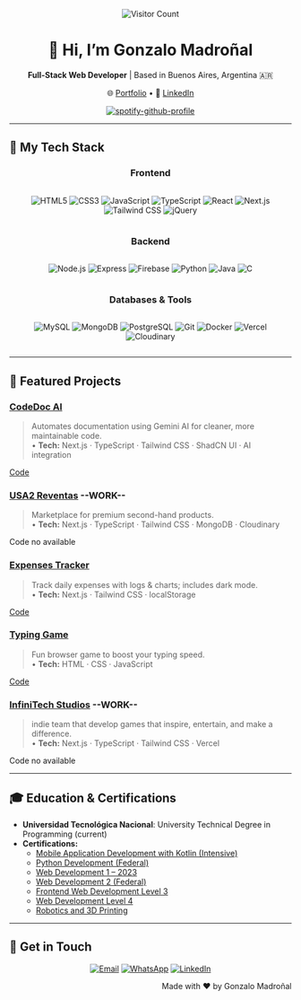 <p align="center">
  <img src="https://visitor-badge.laobi.icu/badge?page_id=SoyElMadro.SoyElMadro" alt="Visitor Count" />
</p>

<h1 align="center">👋 Hi, I’m Gonzalo Madroñal</h1>
<p align="center">
  <strong>Full-Stack Web Developer</strong> | Based in Buenos Aires, Argentina 🇦🇷
</p>

<p align="center">
  🌐 <a href="https://portafoliomadro.vercel.app/en">Portfolio</a> • 
  💼 <a href="https://www.linkedin.com/in/madro">LinkedIn</a>
</p>

<div align="center">

   [![spotify-github-profile](https://spotify-github-profile.kittinanx.com/api/view?uid=31r4f23um3wdghkvl77qcqufcrtu&cover_image=true&theme=default&show_offline=true&background_color=121212&interchange=false)](https://github.com/kittinan/spotify-github-profile)
</div>

---

## 🧰 My Tech Stack

<div align="center">

<!-- Frontend -->
<h3>Frontend</h3>
<div style="display: flex; gap: 12px; flex-wrap: wrap; justify-content: center; align-items: center;">
  
  ![HTML5](https://img.shields.io/badge/HTML5-E34F26?style=flat&logo=html5&logoColor=white)
  ![CSS3](https://img.shields.io/badge/CSS3-1572B6?style=flat&logo=css3&logoColor=white)
  ![JavaScript](https://img.shields.io/badge/JavaScript-F7DF1E?style=flat&logo=javascript&logoColor=black)
  ![TypeScript](https://img.shields.io/badge/TypeScript-3178C6?style=flat&logo=typescript&logoColor=white)
  ![React](https://img.shields.io/badge/React-61DAFB?style=flat&logo=react&logoColor=black)
  ![Next.js](https://img.shields.io/badge/Next.js-000000?style=flat&logo=nextdotjs&logoColor=white)
  ![Tailwind CSS](https://img.shields.io/badge/Tailwind_CSS-06B6D4?style=flat&logo=tailwind-css&logoColor=white)
  ![jQuery](https://img.shields.io/badge/jQuery-0769AD?style=flat&logo=jquery&logoColor=white)
</div>

<!-- Backend -->
<h3>Backend</h3>
<div style="display: flex; gap: 12px; flex-wrap: wrap; justify-content: center; align-items: center;">
  
  ![Node.js](https://img.shields.io/badge/Node.js-339933?style=flat&logo=node.js&logoColor=white)
  ![Express](https://img.shields.io/badge/Express.js-000000?style=flat&logo=express&logoColor=white)
  ![Firebase](https://img.shields.io/badge/Firebase-FFCA28?style=flat&logo=firebase&logoColor=black)
  ![Python](https://img.shields.io/badge/Python-3776AB?style=flat&logo=python&logoColor=white)
  ![Java](https://img.shields.io/badge/Java-007396?style=flat&logo=java&logoColor=white)
  ![C](https://img.shields.io/badge/C-00599C?style=flat&logo=c&logoColor=white)
</div>

<!-- Databases & Tools -->
<h3>Databases & Tools</h3>
<div style="display: flex; gap: 12px; flex-wrap: wrap; justify-content: center; align-items: center;">
  
  ![MySQL](https://img.shields.io/badge/MySQL-4479A1?style=flat&logo=mysql&logoColor=white)
  ![MongoDB](https://img.shields.io/badge/MongoDB-47A248?style=flat&logo=mongodb&logoColor=white)
  ![PostgreSQL](https://img.shields.io/badge/PostgreSQL-336791?style=flat&logo=postgresql&logoColor=white)
  ![Git](https://img.shields.io/badge/Git-F05032?style=flat&logo=git&logoColor=white)
  ![Docker](https://img.shields.io/badge/Docker-2496ED?style=flat&logo=docker&logoColor=white)
  ![Vercel](https://img.shields.io/badge/Vercel-000000?style=flat&logo=vercel&logoColor=white)
  ![Cloudinary](https://img.shields.io/badge/Cloudinary-3548BB?style=flat&logo=cloudinary&logoColor=white)
</div>

</div>

---

## 🌟 Featured Projects
### [CodeDoc AI](https://codedoc-ai.vercel.app/)  
> Automates documentation using Gemini AI for cleaner, more maintainable code.  
• **Tech:** Next.js · TypeScript · Tailwind CSS · ShadCN UI · AI integration

[Code](https://github.com/SoyElMadro/CodeDoc-AI)

### [USA2 Reventas](https://usa2-reventa.vercel.app) --WORK--
> Marketplace for premium second-hand products.  
• **Tech:** Next.js · TypeScript · Tailwind CSS · MongoDB · Cloudinary

Code no available

### [Expenses Tracker](https://expenses-tracker-chi-gray.vercel.app)  
> Track daily expenses with logs & charts; includes dark mode.  
• **Tech:** Next.js · Tailwind CSS · localStorage

[Code](https://github.com/SoyElMadro/expenses-tracker)

### [Typing Game](https://65a429e9e7ac41aa2ac30bca--chimerical-quokka-ccd05e.netlify.app)  
> Fun browser game to boost your typing speed.  
• **Tech:** HTML · CSS · JavaScript

[Code](https://github.com/SoyElMadro/typing-game)

### [InfiniTech Studios](https://infinitechstudios.vercel.app/) --WORK--
> indie team that develop games that inspire, entertain, and make a difference.  
• **Tech:** Next.js · TypeScript · Tailwind CSS · Vercel

Code no available

---

## 🎓 Education & Certifications
- **Universidad Tecnológica Nacional**: University Technical Degree in Programming (current)  
- **Certifications:**  
  - [Mobile Application Development with Kotlin (Intensive)](certifications/Certificado_AP_apps-moviles.pdf)  
  - [Python Development (Federal)](certifications/Certificado_AP_desarrollo-python.pdf)  
  - [Web Development 1 – 2023](certifications/Certificado_AP_desarrollo-web.pdf)  
  - [Web Development 2 (Federal)](certifications/Certificado_AP_desarrollo-web-2.pdf)  
  - [Frontend Web Development Level 3](certifications/Certificado_AP_desarrollo-web-3.pdf)  
  - [Web Development Level 4](certifications/Certificado_AP_desarrollo-web-4.pdf)  
  - [Robotics and 3D Printing](certifications/Certificado_AP_robotica.pdf)  


---

## 🤝 Get in Touch
<p align="center">
  <a href="mailto:madronalgonzalo06@gmail.com"><img src="https://img.shields.io/badge/Email-Gmail-red?logo=gmail" alt="Email" /></a>
  <a href="https://wa.me/+5491156371489"><img src="https://img.shields.io/badge/WhatsApp-Chat-green?logo=whatsapp" alt="WhatsApp" /></a>
  <a href="https://www.linkedin.com/in/madro"><img src="https://img.shields.io/badge/LinkedIn-Connect-blue?logo=linkedin" alt="LinkedIn" /></a>
</p>

<p align="right">Made with ♥ by Gonzalo Madroñal</p>
